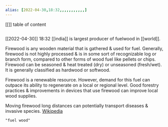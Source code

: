```yaml
---
alias: [2022-04-30,18:32,,,,,,,,,,,]
---
```

[[]]
table of content
```toc
```

[[2022-04-30]] 18:32
[[india]] is largest producer of fuelwood in [[world]].

Firewood is any wooden material that is gathered & used for fuel.  Generally, firewood is not highly processed & is in some sort of recognizable log or branch form, compared to other forms of wood fuel like pellets or chips. Firewood can be seasoned & heat treated (dry) or unseasoned (fresh/wet). It is generally classified as hardwood or softwood.

Firewood is a renewable resource. However, demand for this fuel can outpace its ability to regenerate on a local or regional level. Good forestry practices & improvements in devices that use firewood can improve local wood supplies.

Moving firewood long distances can potentially transport diseases & invasive species.
[Wikipedia](https://en.wikipedia.org/wiki/Firewood)
```query
"fuel wood"
```